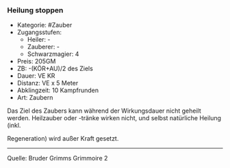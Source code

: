 ### Heilung stoppen

- Kategorie: #Zauber
- Zugangsstufen:
  - Heiler: -
  - Zauberer: -
  - Schwarzmagier: 4
- Preis: 205GM
- ZB: -(KÖR+AU)/2 des Ziels
- Dauer: VE KR
- Distanz: VE x 5 Meter
- Abklingzeit: 10 Kampfrunden
- Art: Zaubern

Das Ziel des Zaubers kann während der Wirkungsdauer nicht geheilt werden. Heilzauber oder -tränke wirken nicht, und selbst natürliche Heilung (inkl.

Regeneration) wird außer Kraft gesetzt.

---

Quelle: Bruder Grimms Grimmoire 2
